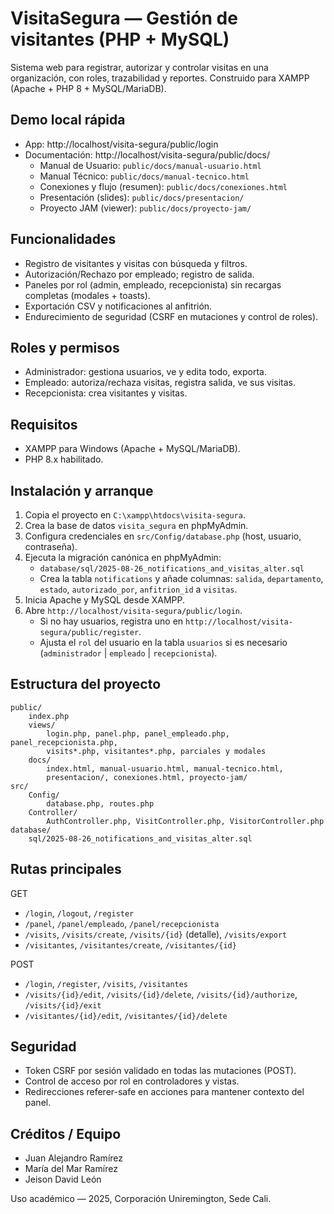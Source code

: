 # VisitaSegura — Gestión de visitantes (PHP + MySQL)

Sistema web para registrar, autorizar y controlar visitas en una organización, con roles, trazabilidad y reportes. Construido para XAMPP (Apache + PHP 8 + MySQL/MariaDB).

## Demo local rápida
- App: http://localhost/visita-segura/public/login
- Documentación: http://localhost/visita-segura/public/docs/
	- Manual de Usuario: `public/docs/manual-usuario.html`
	- Manual Técnico: `public/docs/manual-tecnico.html`
	- Conexiones y flujo (resumen): `public/docs/conexiones.html`
	- Presentación (slides): `public/docs/presentacion/`
	- Proyecto JAM (viewer): `public/docs/proyecto-jam/`

## Funcionalidades
- Registro de visitantes y visitas con búsqueda y filtros.
- Autorización/Rechazo por empleado; registro de salida.
- Paneles por rol (admin, empleado, recepcionista) sin recargas completas (modales + toasts).
- Exportación CSV y notificaciones al anfitrión.
- Endurecimiento de seguridad (CSRF en mutaciones y control de roles).

## Roles y permisos
- Administrador: gestiona usuarios, ve y edita todo, exporta.
- Empleado: autoriza/rechaza visitas, registra salida, ve sus visitas.
- Recepcionista: crea visitantes y visitas.

## Requisitos
- XAMPP para Windows (Apache + MySQL/MariaDB).
- PHP 8.x habilitado.

## Instalación y arranque
1) Copia el proyecto en `C:\xampp\htdocs\visita-segura`.
2) Crea la base de datos `visita_segura` en phpMyAdmin.
3) Configura credenciales en `src/Config/database.php` (host, usuario, contraseña).
4) Ejecuta la migración canónica en phpMyAdmin:
	 - `database/sql/2025-08-26_notifications_and_visitas_alter.sql`
	 - Crea la tabla `notifications` y añade columnas: `salida`, `departamento`, `estado`, `autorizado_por`, `anfitrion_id` a `visitas`.
5) Inicia Apache y MySQL desde XAMPP.
6) Abre `http://localhost/visita-segura/public/login`.
	 - Si no hay usuarios, registra uno en `http://localhost/visita-segura/public/register`.
	 - Ajusta el `rol` del usuario en la tabla `usuarios` si es necesario (`administrador` | `empleado` | `recepcionista`).

## Estructura del proyecto
```
public/
	index.php
	views/
		login.php, panel.php, panel_empleado.php, panel_recepcionista.php,
		visits*.php, visitantes*.php, parciales y modales
	docs/
		index.html, manual-usuario.html, manual-tecnico.html,
		presentacion/, conexiones.html, proyecto-jam/
src/
	Config/
		database.php, routes.php
	Controller/
		AuthController.php, VisitController.php, VisitorController.php
database/
	sql/2025-08-26_notifications_and_visitas_alter.sql
```

## Rutas principales
GET
- `/login`, `/logout`, `/register`
- `/panel`, `/panel/empleado`, `/panel/recepcionista`
- `/visits`, `/visits/create`, `/visits/{id}` (detalle), `/visits/export`
- `/visitantes`, `/visitantes/create`, `/visitantes/{id}`

POST
- `/login`, `/register`, `/visits`, `/visitantes`
- `/visits/{id}/edit`, `/visits/{id}/delete`, `/visits/{id}/authorize`, `/visits/{id}/exit`
- `/visitantes/{id}/edit`, `/visitantes/{id}/delete`

## Seguridad
- Token CSRF por sesión validado en todas las mutaciones (POST).
- Control de acceso por rol en controladores y vistas.
- Redirecciones referer-safe en acciones para mantener contexto del panel.

## Créditos / Equipo
- Juan Alejandro Ramírez
- María del Mar Ramírez
- Jeison David León

Uso académico — 2025, Corporación Uniremington, Sede Cali.

